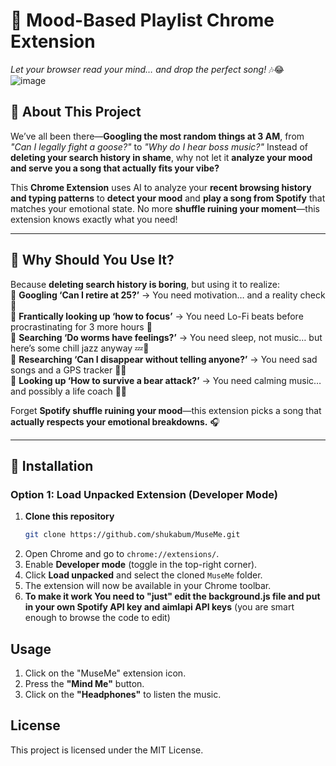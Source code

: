 # 🎵 Mood-Based Playlist Chrome Extension  
*Let your browser read your mind… and drop the perfect song!* 🎶😂  
![image](https://github.com/user-attachments/assets/186a8f22-d2da-4cce-9590-16e6395d5d31)

## 🚀 About This Project  
We’ve all been there—**Googling the most random things at 3 AM**, from *"Can I legally fight a goose?"* to *"Why do I hear boss music?"* Instead of **deleting your search history in shame**, why not let it **analyze your mood and serve you a song that actually fits your vibe?**  

This **Chrome Extension** uses AI to analyze your **recent browsing history and typing patterns** to **detect your mood** and **play a song from Spotify** that matches your emotional state. No more **shuffle ruining your moment**—this extension knows exactly what you need!  

---

## 🤔 Why Should You Use It?  
Because **deleting search history is boring**, but using it to realize:  
🔹 **Googling ‘Can I retire at 25?’** → You need motivation… and a reality check 💸  
🔹 **Frantically looking up ‘how to focus’** → You need Lo-Fi beats before procrastinating for 3 more hours 🎵  
🔹 **Searching ‘Do worms have feelings?’** → You need sleep, not music… but here’s some chill jazz anyway 💤🎷  
🔹 **Researching ‘Can I disappear without telling anyone?’** → You need sad songs and a GPS tracker 📍💀  
🔹 **Looking up ‘How to survive a bear attack?’** → You need calming music… and possibly a life coach 🐻😨  

Forget **Spotify shuffle ruining your mood**—this extension picks a song that **actually respects your emotional breakdowns.** 🎧  

---

## 🔧 Installation  
### **Option 1: Load Unpacked Extension (Developer Mode)**
1. **Clone this repository**  
   ```bash
   git clone https://github.com/shukabum/MuseMe.git
2. Open Chrome and go to `chrome://extensions/`.
3. Enable **Developer mode** (toggle in the top-right corner).
4. Click **Load unpacked** and select the cloned `MuseMe` folder.
5. The extension will now be available in your Chrome toolbar.
6. **To make it work You need to "just" edit the background.js file and put in your own Spotify API key and aimlapi API keys** (you are smart enough to browse the code to edit)

## Usage
1. Click on the "MuseMe" extension icon.
2. Press the **"Mind Me"** button.
3. Click on the **"Headphones"** to listen the music.

## License
This project is licensed under the MIT License.

